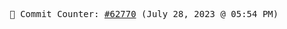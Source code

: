 <p align="center">
    <samp>
        📮 Commit Counter: <a href="https://github.com/Javascript-void0/Javascript-void0/commits/main">#62770</a> (July 28, 2023 @ 05:54 PM)
    </samp>
</p>